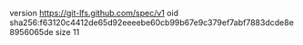 version https://git-lfs.github.com/spec/v1
oid sha256:f63120c4412de65d92eeeebe60cb99b67e9c379ef7abf7883dcde8e8956065de
size 11
